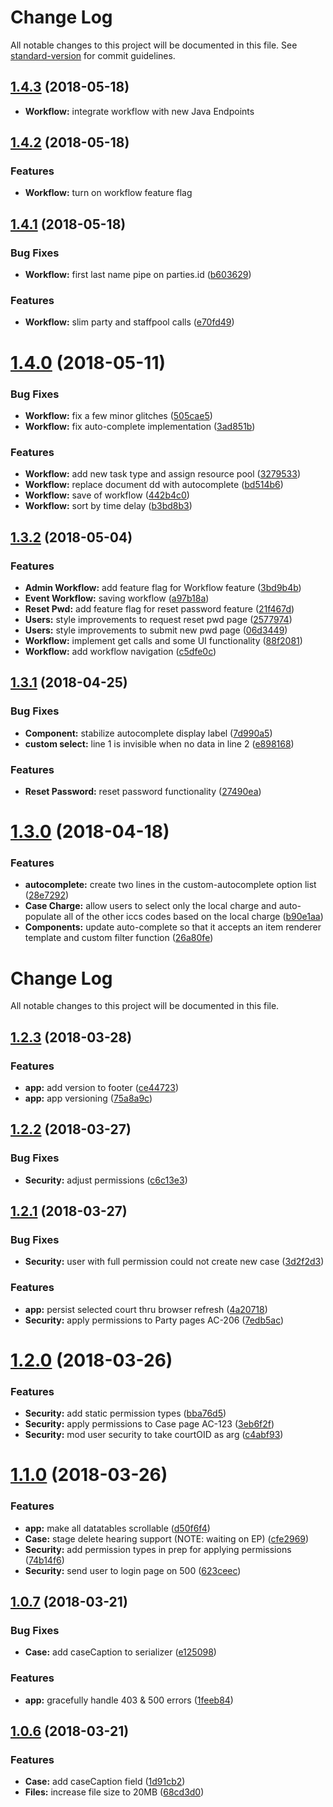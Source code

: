 # Change Log

All notable changes to this project will be documented in this file. See [standard-version](https://github.com/conventional-changelog/standard-version) for commit guidelines.

<a name="1.4.3"></a>
## [1.4.3](https://bitbucket.org/reurgency/ccms-fe2/compare/v1.4.2...v1.4.3) (2018-05-18)

* **Workflow:** integrate workflow with new Java Endpoints

<a name="1.4.2"></a>
## [1.4.2](https://bitbucket.org/reurgency/ccms-fe2/compare/v1.4.1...v1.4.2) (2018-05-18)

### Features

* **Workflow:** turn on workflow feature flag


<a name="1.4.1"></a>
## [1.4.1](https://bitbucket.org/reurgency/ccms-fe2/compare/v1.4.0...v1.4.1) (2018-05-18)


### Bug Fixes

* **Workflow:** first last name pipe on parties.id ([b603629](https://bitbucket.org/reurgency/ccms-fe2/commits/b603629))


### Features

* **Workflow:** slim party and staffpool calls ([e70fd49](https://bitbucket.org/reurgency/ccms-fe2/commits/e70fd49))



<a name="1.4.0"></a>
# [1.4.0](https://bitbucket.org/reurgency/ccms-fe2/compare/v1.3.2...v1.4.0) (2018-05-11)


### Bug Fixes

* **Workflow:** fix a few minor glitches ([505cae5](https://bitbucket.org/reurgency/ccms-fe2/commits/505cae5))
* **Workflow:** fix auto-complete implementation ([3ad851b](https://bitbucket.org/reurgency/ccms-fe2/commits/3ad851b))


### Features

* **Workflow:** add new task type and assign resource pool ([3279533](https://bitbucket.org/reurgency/ccms-fe2/commits/3279533))
* **Workflow:** replace document dd with autocomplete ([bd514b6](https://bitbucket.org/reurgency/ccms-fe2/commits/bd514b6))
* **Workflow:** save of workflow ([442b4c0](https://bitbucket.org/reurgency/ccms-fe2/commits/442b4c0))
* **Workflow:** sort by time delay ([b3bd8b3](https://bitbucket.org/reurgency/ccms-fe2/commits/b3bd8b3))



<a name="1.3.2"></a>
## [1.3.2](https://bitbucket.org/reurgency/ccms-fe2/compare/v1.3.1...v1.3.2) (2018-05-04)


### Features

* **Admin Workflow:** add feature flag for Workflow feature ([3bd9b4b](https://bitbucket.org/reurgency/ccms-fe2/commits/3bd9b4b))
* **Event Workflow:** saving workflow ([a97b18a](https://bitbucket.org/reurgency/ccms-fe2/commits/a97b18a))
* **Reset Pwd:** add feature flag for reset password feature ([21f467d](https://bitbucket.org/reurgency/ccms-fe2/commits/21f467d))
* **Users:** style improvements to request reset pwd page ([2577974](https://bitbucket.org/reurgency/ccms-fe2/commits/2577974))
* **Users:** style improvements to submit new pwd page ([06d3449](https://bitbucket.org/reurgency/ccms-fe2/commits/06d3449))
* **Workflow:**  implement get calls and some UI functionality ([88f2081](https://bitbucket.org/reurgency/ccms-fe2/commits/88f2081))
* **Workflow:** add workflow navigation ([c5dfe0c](https://bitbucket.org/reurgency/ccms-fe2/commits/c5dfe0c))



<a name="1.3.1"></a>
## [1.3.1](https://bitbucket.org/reurgency/ccms-fe2/compare/v1.3.0...v1.3.1) (2018-04-25)


### Bug Fixes

* **Component:** stabilize autocomplete display label ([7d990a5](https://bitbucket.org/reurgency/ccms-fe2/commits/7d990a5))
* **custom select:** line 1 is invisible when no data in line 2 ([e898168](https://bitbucket.org/reurgency/ccms-fe2/commits/e898168))


### Features

* **Reset Password:** reset password functionality ([27490ea](https://bitbucket.org/reurgency/ccms-fe2/commits/27490ea))



<a name="1.3.0"></a>
# [1.3.0](https://bitbucket.org/reurgency/ccms-fe2/compare/v1.2.3...v1.3.0) (2018-04-18)


### Features

* **autocomplete:** create two lines in the custom-autocomplete option list ([28e7292](https://bitbucket.org/reurgency/ccms-fe2/commits/28e7292))
* **Case Charge:** allow users to select only the local charge and auto-populate all of the other iccs codes based on the local charge ([b90e1aa](https://bitbucket.org/reurgency/ccms-fe2/commits/b90e1aa))
* **Components:** update auto-complete so that it accepts an item renderer template and custom filter function ([26a80fe](https://bitbucket.org/reurgency/ccms-fe2/commits/26a80fe))



# Change Log

All notable changes to this project will be documented in this file. 


## [1.2.3](https://bitbucket.org/reurgency/ccms-fe2/compare/v1.2.2...v1.2.3) (2018-03-28)


### Features

* **app:** add version to footer ([ce44723](https://bitbucket.org/reurgency/ccms-fe2/commits/ce44723))
* **app:** app versioning ([75a8a9c](https://bitbucket.org/reurgency/ccms-fe2/commits/75a8a9c))




## [1.2.2](https://bitbucket.org/reurgency/ccms-fe2/compare/v1.2.1...v1.2.2) (2018-03-27)


### Bug Fixes

* **Security:** adjust permissions ([c6c13e3](https://bitbucket.org/reurgency/ccms-fe2/commits/c6c13e3))




## [1.2.1](https://bitbucket.org/reurgency/ccms-fe2/compare/v1.2.0...v1.2.1) (2018-03-27)


### Bug Fixes

* **Security:** user with full permission could not create new case ([3d2f2d3](https://bitbucket.org/reurgency/ccms-fe2/commits/3d2f2d3))


### Features

* **app:** persist selected court thru browser refresh ([4a20718](https://bitbucket.org/reurgency/ccms-fe2/commits/4a20718))
* **Security:** apply permissions to Party pages AC-206 ([7edb5ac](https://bitbucket.org/reurgency/ccms-fe2/commits/7edb5ac))




# [1.2.0](https://bitbucket.org/reurgency/ccms-fe2/compare/v1.1.0...v1.2.0) (2018-03-26)


### Features

* **Security:** add static permission types ([bba76d5](https://bitbucket.org/reurgency/ccms-fe2/commits/bba76d5))
* **Security:** apply permissions to Case page AC-123 ([3eb6f2f](https://bitbucket.org/reurgency/ccms-fe2/commits/3eb6f2f))
* **Security:** mod user security to take courtOID as arg ([c4abf93](https://bitbucket.org/reurgency/ccms-fe2/commits/c4abf93))



# [1.1.0](https://bitbucket.org/reurgency/ccms-fe2/compare/v1.0.7...v1.1.0) (2018-03-26)


### Features

* **app:** make all datatables scrollable ([d50f6f4](https://bitbucket.org/reurgency/ccms-fe2/commits/d50f6f4))
* **Case:** stage delete hearing support (NOTE: waiting on EP) ([cfe2969](https://bitbucket.org/reurgency/ccms-fe2/commits/cfe2969))
* **Security:** add permission types in prep for applying permissions ([74b14f6](https://bitbucket.org/reurgency/ccms-fe2/commits/74b14f6))
* **Security:** send user to login page on 500 ([623ceec](https://bitbucket.org/reurgency/ccms-fe2/commits/623ceec))



## [1.0.7](https://bitbucket.org/reurgency/ccms-fe2/compare/v1.1.0...v1.0.7) (2018-03-21)


### Bug Fixes

* **Case:** add caseCaption to serializer ([e125098](https://bitbucket.org/reurgency/ccms-fe2/commits/e125098))


### Features

* **app:** gracefully handle 403 & 500 errors ([1feeb84](https://bitbucket.org/reurgency/ccms-fe2/commits/1feeb84))



## [1.0.6](https://bitbucket.org/reurgency/ccms-fe2/compare/v1.1.0...v1.0.6) (2018-03-21)

### Features

* **Case:** add caseCaption field ([1d91cb2](https://bitbucket.org/reurgency/ccms-fe2/commits/1d91cb2))
* **Files:** increase file size to 20MB ([68cd3d0](https://bitbucket.org/reurgency/ccms-fe2/commits/68cd3d0))
